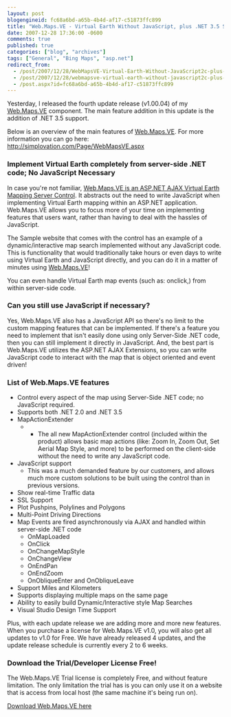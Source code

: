 ```yaml
---
layout: post
blogengineid: fc68a6bd-a65b-4b4d-af17-c51873ffc899
title: "Web.Maps.VE - Virtual Earth Without JavaScript, plus .NET 3.5 Support just added!"
date: 2007-12-28 17:36:00 -0600
comments: true
published: true
categories: ["blog", "archives"]
tags: ["General", "Bing Maps", "asp.net"]
redirect_from: 
  - /post/2007/12/28/WebMapsVE-Virtual-Earth-Without-JavaScript2c-plus-NET-35-Support-just-added!
  - /post/2007/12/28/webmapsve-virtual-earth-without-javascript2c-plus-net-35-support-just-added!
  - /post.aspx?id=fc68a6bd-a65b-4b4d-af17-c51873ffc899
---
```

<!-- more -->


Yesterday, I released the fourth update release (v1.00.04) of my <a href="http://simplovation.com/Page/WebMapsVE.aspx">Web.Maps.VE</a> component. The main feature addition in this update is the addition of .NET 3.5 support. 



Below is an overview of the main features of <a href="http://simplovation.com/Page/WebMapsVE.aspx">Web.Maps.VE</a>. For more information you can go here: <a href="http://simplovation.com/Page/WebMapsVE.aspx">http://simplovation.com/Page/WebMapsVE.aspx</a> 

<h3>Implement Virtual Earth completely from server-side .NET code; No JavaScript Necessary</h3>


In case you&#39;re not familiar, <a href="http://simplovation.com/Page/WebMapsVE.aspx">Web.Maps.VE is an ASP.NET AJAX Virtual Earth Mapping Server Control</a>. It abstracts out the need to write JavaScript when implementing Virtual Earth mapping within an ASP.NET application. Web.Maps.VE allows you to focus more of your time on implementing features that users want, rather than having to deal with the hassles of JavaScript. 



The Sample website that comes with the control has an example of a dynamic/interactive map search implemented without any JavaScript code. This is functionality that would traditionally take hours or even days to write using Virtual Earth and JavaScript directly, and you can do it in a matter of minutes using <a href="http://simplovation.com/Page/WebMapsVE.aspx">Web.Maps.VE</a>! 



You can even handle Virtual Earth map events (such as: onclick,) from within server-side code. 

<h3>Can you still use JavaScript if necessary?</h3>


Yes, Web.Maps.VE also has a JavaScript API so there&#39;s no limit to the custom mapping features that can be implemented. If there&#39;s a feature you need to implement that isn&#39;t easily done using only Server-Side .NET code, then you can still implement it directly in JavaScript. And, the best part is Web.Maps.VE utilizes the ASP.NET AJAX Extensions, so you can write JavaScript code to interact with the map that is object oriented and event driven! 

<h3>List of Web.Maps.VE features</h3>
<ul>
	<li>Control every aspect of the map using Server-Side .NET code; no JavaScript required. </li>
	<li>Supports both .NET 2.0 and .NET 3.5 </li>
	<li>MapActionExtender 
	<ul>
		<li>  
		<ul>
			<li>The all new MapActionExtender control (included within the product) allows basic map actions (like: Zoom In, Zoom Out, Set Aerial Map Style, and more) to be performed on the client-side without the need to write any JavaScript code.</li>
		</ul>
		</li>
	</ul>
	</li>
	<li>JavaScript support 
	<ul>
		<li>This was a much demanded feature by our customers, and allows much more custom solutions to be built using the control than in previous versions.</li>
	</ul>
	</li>
	<li>Show real-time Traffic data </li>
	<li>SSL Support </li>
	<li>Plot Pushpins, Polylines and Polygons </li>
	<li>Multi-Point Driving Directions </li>
	<li>Map Events are fired asynchronously via AJAX and handled within server-side .NET code 
	<ul>
		<li>OnMapLoaded </li>
		<li>OnClick </li>
		<li>OnChangeMapStyle </li>
		<li>OnChangeView </li>
		<li>OnEndPan </li>
		<li>OnEndZoom </li>
		<li>OnObliqueEnter and OnObliqueLeave</li>
	</ul>
	</li>
	<li>Support Miles and Kilometers </li>
	<li>Supports displaying multiple maps on the same page </li>
	<li>Ability to easily build Dynamic/Interactive style Map Searches </li>
	<li>Visual Studio Design Time Support </li>
</ul>


Plus, with each update release we are adding more and more new features. When you purchase a license for Web.Maps.VE v1.0, you will also get all updates to v1.0 for Free. We have already released 4 updates, and the update release schedule is currently every 2 to 6 weeks. 

<h3>Download the Trial/Developer License Free!</h3>


The Web.Maps.VE Trial license is completely Free, and without feature limitation. The only limitation the trial has is you can only use it on a website that is access from local host (the same machine it&#39;s being run on). 



<a href="http://simplovation.com/Download/">Download Web.Maps.VE here</a> 

